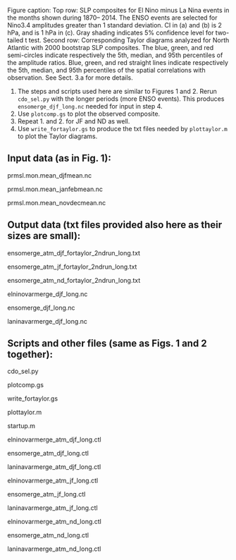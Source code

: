 Figure caption: Top row: SLP composites for El Nino minus La Nina events in the months shown during 1870–
2014. The ENSO events are selected for Nino3.4 amplitudes greater than 1 standard deviation. CI in (a) and
(b) is 2 hPa, and is 1 hPa in (c). Gray shading indicates 5% confidence level for two-tailed t test. Second row: 
Corresponding Taylor diagrams analyzed for North Atlantic with 2000 bootstrap SLP composites. The blue, green, and 
red semi-circles indicate respectively the 5th, median, and 95th percentiles of the amplitude ratios. 
Blue, green, and red straight lines indicate respectively the 5th, median, and 95th percentiles of the spatial
correlations with observation. See Sect. 3.a for more details.

1. The steps and scripts used here are similar to Figures 1 and 2. Rerun `cdo_sel.py` with the longer periods (more ENSO events). This produces `ensomerge_djf_long.nc` needed for input in step 4.
2. Use `plotcomp.gs` to plot the observed composite.
3. Repeat 1. and 2. for JF and ND as well.
4. Use `write_fortaylor.gs` to produce the txt files needed by `plottaylor.m` to plot the Taylor diagrams.

## Input data (as in Fig. 1):

prmsl.mon.mean_djfmean.nc

prmsl.mon.mean_janfebmean.nc

prmsl.mon.mean_novdecmean.nc

## Output data (txt files provided also here as their sizes are small):

ensomerge_atm_djf_fortaylor_2ndrun_long.txt

ensomerge_atm_jf_fortaylor_2ndrun_long.txt

ensomerge_atm_nd_fortaylor_2ndrun_long.txt

elninovarmerge_djf_long.nc

ensomerge_djf_long.nc

laninavarmerge_djf_long.nc

## Scripts and other files (same as Figs. 1 and 2 together):

cdo_sel.py

plotcomp.gs

write_fortaylor.gs

plottaylor.m

startup.m

elninovarmerge_atm_djf_long.ctl

ensomerge_atm_djf_long.ctl

laninavarmerge_atm_djf_long.ctl

elninovarmerge_atm_jf_long.ctl

ensomerge_atm_jf_long.ctl

laninavarmerge_atm_jf_long.ctl

elninovarmerge_atm_nd_long.ctl

ensomerge_atm_nd_long.ctl

laninavarmerge_atm_nd_long.ctl

